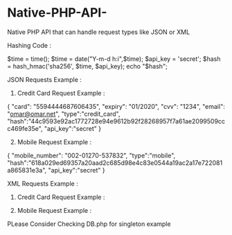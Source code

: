 # Native-PHP-API-
Native PHP API that can handle request types like JSON or XML


Hashing Code : 

$time = time();
$time = date("Y-m-d h:i",$time);
$api_key = 'secret';
$hash = hash_hmac('sha256', $time,  $api_key);
echo "$hash";


JSON Requests Example : 

1) Credit Card Request Example : 

{
	"card": "5594444687606435",
	"expiry": "01/2020",
	"cvv": "1234",
	"email": "omar@omar.net",
	"type":"credit_card",
	"hash":"44c9593e92ac1772728e94e9612b92f28268957f7a61ae2099509ccc469fe35e",
	"api_key":"secret"
}	

2) Mobile Request Example : 

{
	"mobile_number": "002-01270-537832",
	"type":"mobile",
	"hash":"618a029ed69357a20aad2c685d98e4c83e0544a19ac2a17e722081a865831e3a",
	"api_key":"secret"
}
	


XML Requests Example : 

1) Credit Card Request Example : 

<?xml version="1.0" encoding="UTF-8"?>
<xml>
    <payment>
        <request card="5594444687606435" cvv="1234" expiry="01/2020" email="omar@omar.net" type="credit_card" api_key="secret" hash="06f34daf94800cab52c36bdc357c60377937dc72fe06130e30ef8dfc1005e5f7"/>
    </payment>
</xml>


2) Mobile Request Example : 

<?xml version="1.0" encoding="UTF-8"?>
<xml>
    <payment>
        <request mobile_number="002-01270-537832"  type="mobile" api_key="secret" hash="79a175a18dc1abad8bc65196ec8dff40b61a25d40372a35e0fb1ecd3a9ad3991"/>
    </payment>
</xml>



PLease Consider Checking DB.php for singleton example 